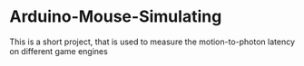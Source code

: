 # Arduino-Mouse-Simulating
This is a short project, that is used to measure the motion-to-photon latency on different game engines
